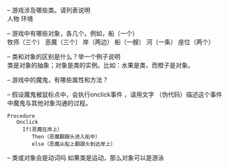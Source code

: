  – 游戏涉及哪些类。请列表说明   
人物  环境

 – 游戏中有哪些对象，各几个。例如，船（一个）   
牧师（三个） 恶魔（三个） 岸（两边） 船（一艘） 河（一条）  座位（两个）

 – 类和对象的区别是什么？举一个例子说明   
类是对象的抽象；对象是类的实例。比如：水果是类，而橙子是对象。

 – 游戏中的魔鬼，有哪些属性和方法？ 


 – 假设魔鬼被鼠标点中，会执行onclick事件
，请用文字 （伪代码）描述这个事件中魔鬼与其他对象沟通的过程。  
```
Procedure 
   Onclick
     If(恶魔在岸上）
        Then（恶魔翻跟头进入船中）
        else（恶魔从船上翻跟头到达岸上）
```
 – 类或对象会是动词吗
如果类是运动，那么对象可以是游泳
